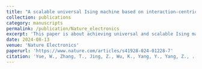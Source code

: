 ```yaml
---
title: "A scalable universal Ising machine based on interaction-centric storage and compute-in-memory"
collection: publications
category: manuscripts
permalink: /publication/Nature_electronics
excerpt: 'This paper is about achieving universal and scalable Ising machine.'
date: 2024-08-13
venue: 'Nature Electronics'
paperurl: 'https://www.nature.com/articles/s41928-024-01228-7'
citation: 'Yue, W., Zhang, T., Jing, Z., Wu, K., Yang, Y., Yang, Z., ... & Yang, Y. (2024). A scalable universal Ising machine based on interaction-centric storage and compute-in-memory. Nature Electronics, 7(10), 904-913.'
---
```



